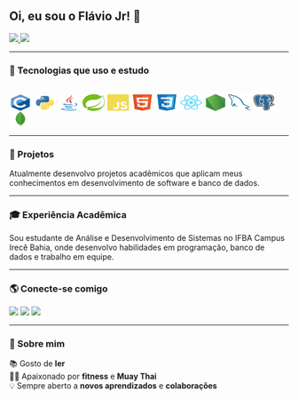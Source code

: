 ## Oi, eu sou o Flávio Jr! 👋

<div>
  <a href="https://github.com/flaviojr">
    <img height="180em" src="https://github-readme-stats.vercel.app/api?username=flaviojr&show_icons=true&theme=radical&include_all_commits=true&count_private=true"/>
    <img height="180em" src="https://github-readme-stats.vercel.app/api/top-langs/?username=flaviojr&layout=compact&langs_count=10&theme=radical"/>
  </a>
</div>

---

### 🚀 Tecnologias que uso e estudo

<div style="display: inline_block"><br>
  <img align="center" alt="Flavio-C" height="30" width="40" src="https://raw.githubusercontent.com/devicons/devicon/master/icons/c/c-original.svg">
  <img align="center" alt="Flavio-Python" height="30" width="40" src="https://raw.githubusercontent.com/devicons/devicon/master/icons/python/python-original.svg">
  <img align="center" alt="Flavio-Java" height="30" width="40" src="https://raw.githubusercontent.com/devicons/devicon/master/icons/java/java-original.svg">
  <img align="center" alt="Flavio-Spring" height="30" width="40" src="https://raw.githubusercontent.com/devicons/devicon/master/icons/spring/spring-original.svg">
  <img align="center" alt="Flavio-Js" height="30" width="40" src="https://raw.githubusercontent.com/devicons/devicon/master/icons/javascript/javascript-plain.svg">
  <img align="center" alt="Flavio-HTML" height="30" width="40" src="https://raw.githubusercontent.com/devicons/devicon/master/icons/html5/html5-original.svg">
  <img align="center" alt="Flavio-CSS" height="30" width="40" src="https://raw.githubusercontent.com/devicons/devicon/master/icons/css3/css3-original.svg">
  <img align="center" alt="Flavio-React" height="30" width="40" src="https://raw.githubusercontent.com/devicons/devicon/master/icons/react/react-original.svg">
  <img align="center" alt="Flavio-Node" height="30" width="40" src="https://raw.githubusercontent.com/devicons/devicon/master/icons/nodejs/nodejs-original.svg">
  <img align="center" alt="Flavio-MySQL" height="30" width="40" src="https://raw.githubusercontent.com/devicons/devicon/master/icons/mysql/mysql-original.svg">
  <img align="center" alt="Flavio-Postgres" height="30" width="40" src="https://raw.githubusercontent.com/devicons/devicon/master/icons/postgresql/postgresql-original.svg">
  <img align="center" alt="Flavio-Mongo" height="30" width="40" src="https://raw.githubusercontent.com/devicons/devicon/master/icons/mongodb/mongodb-original.svg">
</div>

---

### 💼 Projetos
Atualmente desenvolvo projetos acadêmicos que aplicam meus conhecimentos em desenvolvimento de software e banco de dados.

---

### 🎓 Experiência Acadêmica
Sou estudante de Análise e Desenvolvimento de Sistemas no IFBA Campus Irecê Bahia, onde desenvolvo habilidades em programação, banco de dados e trabalho em equipe.

---

### 🌎 Conecte-se comigo
<div> 
  <a href="https://www.instagram.com/flavio.junior_" target="_blank"><img src="https://img.shields.io/badge/-Instagram-%23E4405F?style=for-the-badge&logo=instagram&logoColor=white"></a>
  <a href="https://www.linkedin.com/in/fl%C3%A1vio-roberto-soares-dos-santos-j%C3%BAnior-a522332a7" target="_blank"><img src="https://img.shields.io/badge/-LinkedIn-%230077B5?style=for-the-badge&logo=linkedin&logoColor=white"></a>
  <a href="mailto:dev.flavioroberto@gmail.com"><img src="https://img.shields.io/badge/-Gmail-%23333?style=for-the-badge&logo=gmail&logoColor=white"></a>
</div>

---

### 🎯 Sobre mim
📚 Gosto de **ler**  
🏋️‍♂️ Apaixonado por **fitness** e **Muay Thai**  
💡 Sempre aberto a **novos aprendizados** e **colaborações**


